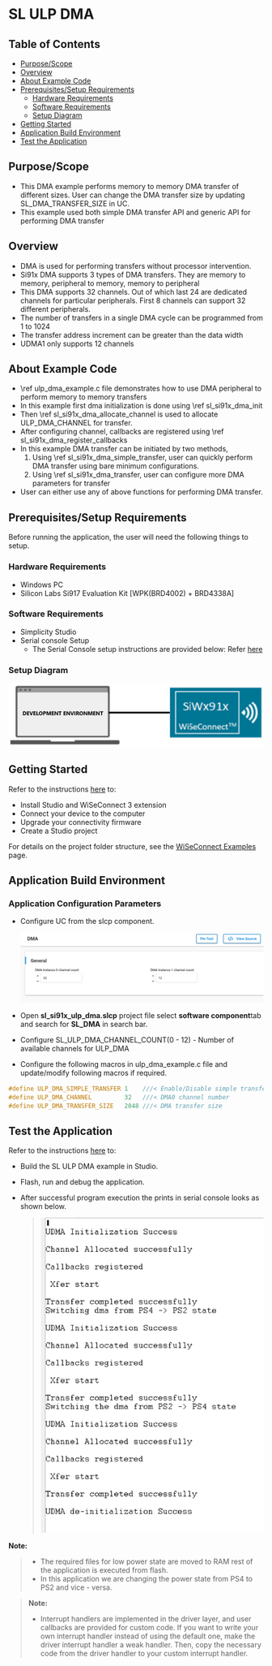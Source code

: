 # SL ULP DMA

## Table of Contents

- [Purpose/Scope](#purposescope)
- [Overview](#overview)
- [About Example Code](#about-example-code)
- [Prerequisites/Setup Requirements](#prerequisitessetup-requirements)
  - [Hardware Requirements](#hardware-requirements)
  - [Software Requirements](#software-requirements)
  - [Setup Diagram](#setup-diagram)
- [Getting Started](#getting-started)
- [Application Build Environment](#application-build-environment)
- [Test the Application](#test-the-application)

## Purpose/Scope

- This DMA example performs memory to memory DMA transfer of different sizes. User can change the DMA transfer size by updating SL_DMA_TRANSFER_SIZE in UC.
- This example used both simple DMA transfer API and generic API for performing DMA transfer

## Overview

- DMA is used for performing transfers without processor intervention.
- Si91x DMA supports 3 types of DMA transfers. They are memory to memory, peripheral to memory, memory to peripheral
- This DMA supports 32 channels. Out of which last 24 are dedicated channels for particular peripherals. First 8 channels can support 32 different peripherals.
- The number of transfers in a single DMA cycle can be programmed from 1 to 1024
- The transfer address increment can be greater than the data width
- UDMA1 only supports 12 channels

## About Example Code

- \ref ulp_dma_example.c file demonstrates how to use DMA peripheral to perform memory to memory transfers
- In this example first dma initialization is done using \ref sl_si91x_dma_init
- Then \ref sl_si91x_dma_allocate_channel is used to allocate ULP_DMA_CHANNEL for transfer.
- After configuring channel, callbacks are registered using \ref sl_si91x_dma_register_callbacks
- In this example DMA transfer can be initiated by two methods,
  1.  Using \ref sl_si91x_dma_simple_transfer, user can quickly perform DMA transfer using bare minimum configurations.
  2.  Using \ref sl_si91x_dma_transfer, user can configure more DMA parameters for transfer
- User can either use any of above functions for performing DMA transfer.

## Prerequisites/Setup Requirements

Before running the application, the user will need the following things to setup.

### Hardware Requirements

- Windows PC
- Silicon Labs Si917 Evaluation Kit [WPK(BRD4002) + BRD4338A]

### Software Requirements

- Simplicity Studio
- Serial console Setup
  - The Serial Console setup instructions are provided below:
Refer [here](https://docs.silabs.com/wiseconnect/latest/wiseconnect-developers-guide-developing-for-silabs-hosts/#console-input-and-output)

### Setup Diagram

![Figure: Introduction](resources/readme/setupdiagram.png)

## Getting Started

Refer to the instructions [here](https://docs.silabs.com/wiseconnect/latest/wiseconnect-getting-started/) to:

- Install Studio and WiSeConnect 3 extension
- Connect your device to the computer
- Upgrade your connectivity firmware
- Create a Studio project

For details on the project folder structure, see the [WiSeConnect Examples](https://docs.silabs.com/wiseconnect/latest/wiseconnect-examples/#example-folder-structure) page.

## Application Build Environment

### Application Configuration Parameters
- Configure UC from the slcp component.

  ![Figure: Introduction](resources/readme/ulp_dma_uc_screen.png)

- Open **sl_si91x_ulp_dma.slcp** project file select **software component**tab and search for **SL_DMA** in search bar.
- Configure SL_ULP_DMA_CHANNEL_COUNT(0 - 12) - Number of available channels for ULP_DMA
- Configure the following macros in ulp_dma_example.c file and update/modify following macros if required.

```C
#define ULP_DMA_SIMPLE_TRANSFER 1    ///< Enable/Disable simple transfer
#define ULP_DMA_CHANNEL			32   ///< DMA0 channel number 
#define ULP_DMA_TRANSFER_SIZE   2048 ///< DMA transfer size
```

## Test the Application

Refer to the instructions [here](https://docs.silabs.com/wiseconnect/latest/wiseconnect-getting-started/) to:

- Build the SL ULP DMA example in Studio.
- Flash, run and debug the application.
- After successful program execution the prints in serial console looks as shown below.

  >![Figure: Introduction](resources/readme/output_ulp_dma.png)

**Note:**
>- The required files for low power state are moved to RAM rest of the application is executed from flash.
>- In this application we are changing the power state from PS4 to PS2 and vice - versa. 








> **Note:**
>
> - Interrupt handlers are implemented in the driver layer, and user callbacks are provided for custom code. If you want to write your own interrupt handler instead of using the default one, make the driver interrupt handler a weak handler. Then, copy the necessary code from the driver handler to your custom interrupt handler.
